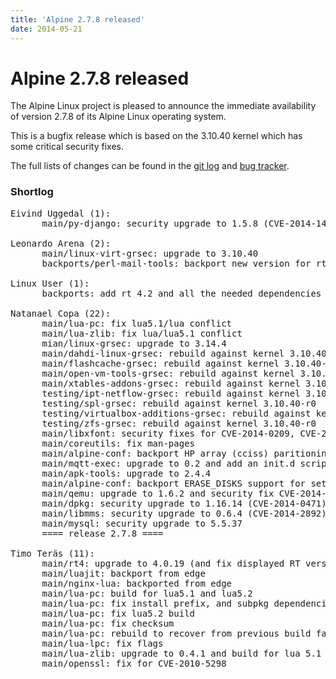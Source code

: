 ```yaml
---
title: 'Alpine 2.7.8 released'
date: 2014-05-21
---
```


# Alpine 2.7.8 released
The Alpine Linux project is pleased to announce the immediate availability of version 2.7.8 of its Alpine Linux operating system.

This is a bugfix release which is based on the 3.10.40 kernel which has some critical security fixes.

The full lists of changes can be found in the <a href="http://git.alpinelinux.org/cgit/aports/log/?h=v2.7.8">git log</a> and <a href="http://bugs.alpinelinux.org/versions/80">bug tracker</a>.

<h3>Shortlog</h3>

<pre>
Eivind Uggedal (1):
      main/py-django: security upgrade to 1.5.8 (CVE-2014-1418,CVE-2014-3730)

Leonardo Arena (2):
      main/linux-virt-grsec: upgrade to 3.10.40
      backports/perl-mail-tools: backport new version for rt4

Linux User (1):
      backports: add rt 4.2 and all the needed dependencies

Natanael Copa (22):
      main/lua-pc: fix lua5.1/lua conflict
      main/lua-zlib: fix lua/lua5.1 conflict
      mian/linux-grsec: upgrade to 3.14.4
      main/dahdi-linux-grsec: rebuild against kernel 3.10.40-r0
      main/flashcache-grsec: rebuild against kernel 3.10.40-r0
      main/open-vm-tools-grsec: rebuild against kernel 3.10.40-r0
      main/xtables-addons-grsec: rebuild against kernel 3.10.40-r0
      testing/ipt-netflow-grsec: rebuild against kernel 3.10.40-r0
      testing/spl-grsec: rebuild against kernel 3.10.40-r0
      testing/virtualbox-additions-grsec: rebuild against kernel 3.10.40-r0
      testing/zfs-grsec: rebuild against kernel 3.10.40-r0
      main/libxfont: security fixes for CVE-2014-0209, CVE-2014-0210, CVE-2014-021
      main/coreutils: fix man-pages
      main/alpine-conf: backport HP array (cciss) paritioning fix
      main/mqtt-exec: upgrade to 0.2 and add an init.d script
      main/apk-tools: upgrade to 2.4.4
      main/alpine-conf: backport ERASE_DISKS support for setup-disk
      main/qemu: upgrade to 1.6.2 and security fix CVE-2014-0150
      main/dpkg: security upgrade to 1.16.14 (CVE-2014-0471)
      main/libmms: security upgrade to 0.6.4 (CVE-2014-2892)
      main/mysql: security upgrade to 5.5.37
      ==== release 2.7.8 ====

Timo Teräs (11):
      main/rt4: upgrade to 4.0.19 (and fix displayed RT version)
      main/luajit: backport from edge
      main/nginx-lua: backported from edge
      main/lua-pc: build for lua5.1 and lua5.2
      main/lua-pc: fix install prefix, and subpkg dependencies
      main/lua-pc: fix lua5.2 build
      main/lua-pc: fix checksum
      main/lua-pc: rebuild to recover from previous build failure
      main/lua-lpc: fix flags
      main/lua-zlib: upgrade to 0.4.1 and build for lua 5.1 and 5.2
      main/openssl: fix for CVE-2010-5298
</pre>
